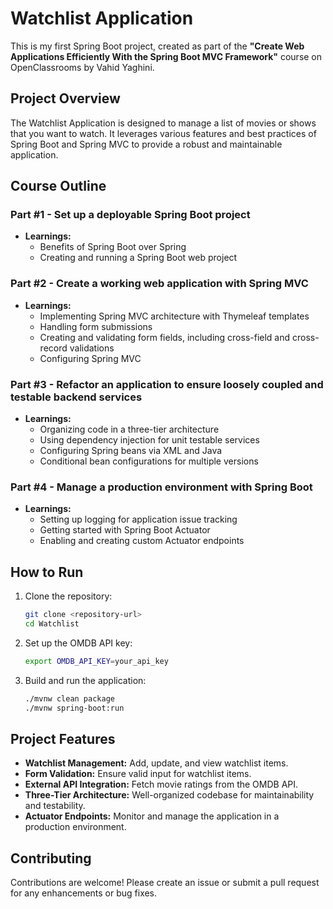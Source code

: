 # Watchlist Application

This is my first Spring Boot project, created as part of the **"Create Web Applications Efficiently With the Spring Boot MVC Framework"** course on OpenClassrooms by Vahid Yaghini.

## Project Overview

The Watchlist Application is designed to manage a list of movies or shows that you want to watch. It leverages various features and best practices of Spring Boot and Spring MVC to provide a robust and maintainable application.

## Course Outline

### Part #1 - Set up a deployable Spring Boot project

- **Learnings:**
  - Benefits of Spring Boot over Spring
  - Creating and running a Spring Boot web project

### Part #2 - Create a working web application with Spring MVC

- **Learnings:**
  - Implementing Spring MVC architecture with Thymeleaf templates
  - Handling form submissions
  - Creating and validating form fields, including cross-field and cross-record validations
  - Configuring Spring MVC

### Part #3 - Refactor an application to ensure loosely coupled and testable backend services

- **Learnings:**
  - Organizing code in a three-tier architecture
  - Using dependency injection for unit testable services
  - Configuring Spring beans via XML and Java
  - Conditional bean configurations for multiple versions

### Part #4 - Manage a production environment with Spring Boot

- **Learnings:**
  - Setting up logging for application issue tracking
  - Getting started with Spring Boot Actuator
  - Enabling and creating custom Actuator endpoints

## How to Run

1. Clone the repository:

   ```bash
   git clone <repository-url>
   cd Watchlist
   ```

2. Set up the OMDB API key:

   ```bash
   export OMDB_API_KEY=your_api_key
   ```

3. Build and run the application:
   ```bash
   ./mvnw clean package
   ./mvnw spring-boot:run
   ```

## Project Features

- **Watchlist Management:** Add, update, and view watchlist items.
- **Form Validation:** Ensure valid input for watchlist items.
- **External API Integration:** Fetch movie ratings from the OMDB API.
- **Three-Tier Architecture:** Well-organized codebase for maintainability and testability.
- **Actuator Endpoints:** Monitor and manage the application in a production environment.

## Contributing

Contributions are welcome! Please create an issue or submit a pull request for any enhancements or bug fixes.
